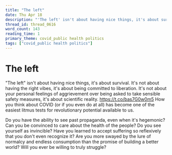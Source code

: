 ```yaml
---
title: "The left"
date: Thu Apr 18
description: "'The left' isn't about having nice things, it's about survival. It's not about having the right vibes, it's about being committed to liberation."
thread_id: thread_0616
word_count: 143
reading_time: 1
primary_theme: covid_public health politics
tags: ["covid_public health politics"]
---
```


# The left

"The left" isn't about having nice things, it's about survival. It's not about having the right vibes, it's about being committed to liberation. It's not about your personal feelings of aggrievement over being asked to take sensible safety measures, it's about scientific reality. https://t.co/bas7G0w0m5 How you think about COVID (or if you even do at all) has become one of the easiest litmus tests for revolutionary potential available to us.

Do you have the ability to see past propaganda, even when it's hegemonic? Can you be convinced to care about the health of the people? Do you see yourself as invincible? Have you learned to accept suffering so reflexively that you don't even recognize it? Are you more swayed by the lure of normalcy and endless consumption than the promise of building a better world? Will you ever be willing to truly struggle?